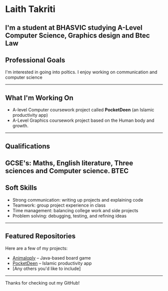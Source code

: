 # Laith Takriti 


I'm a student at BHASVIC studying A-Level Computer Science, Graphics design and Btec Law  
---

## Professional Goals

I'm interested in going into poltics.
I enjoy working on communication and computer science 

---

## What I'm Working On

- A-level Computer coursework project  called **PocketDeen** (an Islamic productivity app) 
- A-Level Graphics coursework project based on the Human body and growth.

---

## Qualifications

GCSE's: Maths, English literature, Three sciences and Computer science.
BTEC  
---

## Soft Skills

- Strong communication: writing up projects and explaining code
- Teamwork: group project experience in class
- Time management: balancing college work and side projects
- Problem solving: debugging, testing, and refining ideas

---

## Featured Repositories

Here are a few of my projects:

- [Animaloply](https://github.com/yourusername/Animaloply) – Java-based board game
- [PocketDeen](https://github.com/yourusername/PocketDeen) – Islamic productivity app
- [Any others you'd like to include]

---

Thanks for checking out my GitHub!
